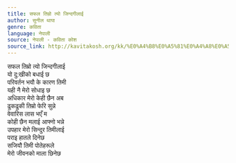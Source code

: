 ```yaml
---
title: सफल तिम्रो त्यो जिन्दगीलाई
author: सुनील थापा
genre: कविता
language: नेपाली
source: नेपाली - कविता कोश
source_link: http://kavitakosh.org/kk/%E0%A4%B8%E0%A5%81%E0%A4%A8%E0%A5%80%E0%A4%B2_%E0%A4%A5%E0%A4%BE%E0%A4%AA%E0%A4%BE
---
```


सफल तिम्रो त्यो जिन्दगीलाई  
यो दु:खीको बधाई छ  
परिवर्तन भयौ के कारण तिमी  
यही नै मेरो सोधाइ छ  
अधिकार मेरो केही छैन अब  
ढुकढुकी तिम्रो फेरि सुन्ने  
वेवारिस लास भएँ म  
कोही छैन मलाई आफ्नो भन्ने  
उपहार मेरो सिन्दुर तिमीलाई  
पराइ हातले दिनेछ  
सजियौ तिमी पोतेहरूले  
मेरो जीवनको माला छिनेछ
